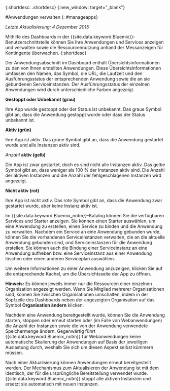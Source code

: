 {:shortdesc: .shortdesc}
{:new_window: target="_blank"}

#Anwendungen verwalten
{: #manageapps}

*Letzte Aktualisierung: 4 Dezember 2015*

Mithilfe des Dashboards in der {{site.data.keyword.Bluemix}}-Benutzerschnittstelle
können Sie Ihre Anwendungen und Services anzeigen und verwalten sowie die Ressourcennutzung anhand der Messanzeigen für Kontingente überwachen. {:shortdesc}

Der Anwendungsabschnitt im Dashboard enthält Übersichtsinformationen zu den von Ihnen erstellten Anwendungen. Diese
Übersichtsinformationen umfassen den Namen, das Symbol, die URL, die Laufzeit und den Ausführungsstatus der entsprechenden Anwendung sowie die an sie gebundenen
Serviceinstanzen. Der Ausführungsstatus der einzelnen Anwendungen wird durch unterschiedliche Farben angezeigt.

**Gestoppt oder Unbekannt (grau)**

  Ihre App wurde gestoppt oder der Status ist unbekannt. Das graue Symbol gibt an, dass die Anwendung gestoppt wurde oder
dass der Status unbekannt ist. 

**Aktiv (grün)**

  Ihre App ist aktiv. Das grüne Symbol gibt an, dass die Anwendung gestartet wurde und alle Instanzen aktiv sind. 

*Anzahl* **aktiv (gelb)**

  Die App ist zwar gestartet, doch es sind nicht alle Instanzen aktiv. Das gelbe Symbol gibt an, dass weniger als 100 % der Instanzen
aktiv sind. Die Anzahl der aktiven Instanzen und die Anzahl der fehlgeschlagenen Instanzen
wird angezeigt. 

**Nicht aktiv (rot)**

  Ihre App ist nicht aktiv. Das rote Symbol gibt an, dass die Anwendung zwar gestartet wurde, aber keine Instanz aktiv ist. 

Im {{site.data.keyword.Bluemix_notm}}-Katalog
können Sie die verfügbaren Services und Starter anzeigen. Sie können einen Starter auswählen, um eine Anwendung zu erstellen, einen Service zu binden und die Anwendung zu verwalten.
Nachdem ein
Service an eine Anwendung gebunden wurde, können Sie die vorhandenen Serviceinstanzen verwalten, die an die aktuelle Anwendung gebunden sind, und Serviceinstanzen
für die Anwendung erstellen. Sie können auch die Bindung einer Serviceinstanz an eine Anwendung aufheben bzw. eine Serviceinstanz aus einer Anwendung löschen oder einen anderen Serviceplan auswählen. 

Um weitere
Informationen zu einer Anwendung anzuzeigen, klicken Sie auf die entsprechende Kachel, um die Übersichtsseite der App zu öffnen. 

**Hinweis:** Es können jeweils immer nur die Ressourcen einer einzelnen Organisation angezeigt
werden. Wenn Sie Mitglied mehrerer Organisationen sind, können Sie zwischen Organisationen umschalten,
indem in der Kopfzeile des Dashboards neben der angezeigten Organisation auf
das Symbol **Organisation ändern** klicken. 


Nachdem eine Anwendung bereitgestellt wurde, können Sie die
Anwendung starten, stoppen oder erneut starten oder (im Falle von
Webanwendungen) die Anzahl der Instanzen sowie die von der Anwendung verwendete
Speichermenge ändern.
Gegenwärtig führt {{site.data.keyword.Bluemix_notm}} für Webanwendungen keine automatische Skalierung der Anwendungen auf Basis der jeweiligen Auslastung durch, weshalb Sie sich um diesen Aspekt selbst kümmern müssen. 

Nach einer Aktualisierung können Anwendungen
erneut bereitgestellt werden. Der Mechanismus zum Aktualisieren der Anwendung ist mit dem identisch, der für die ursprüngliche Bereitstellung verwendet wurde. {{site.data.keyword.Bluemix_notm}} stoppt alle aktiven Instanzen und ersetzt sie automatisch mit neuen Instanzen. 
